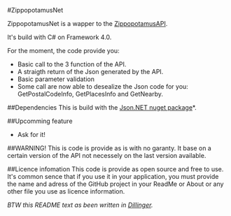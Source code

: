 #ZippopotamusNet

ZippopotamusNet is a wapper to the [ZippopotamusAPI].

It's build with C# on Framework 4.0.

For the moment, the code provide you:
- Basic call to the 3 function of the API.
- A straigth return of the Json generated by the API.
- Basic parameter validation
- Some call are now able to desealize the Json code for you: GetPostalCodeInfo, GetPlacesInfo and GetNearby.

##Dependencies
This is build with the [Json.NET nuget package]*.

##Upcomming feature
- Ask for it!

##WARNING!
This is code is provide as is with no garanty. It base on a certain version of the API not necessely on the last version available.

##Licence infomation
This code is provide as open source and free to use. It's common sence that if you use it in your application, you must provide the name and adress of the GitHub project in your ReadMe or About or any other file you use as licence information.

*BTW this README text as been written in [Dillinger].*

  
  [ZippopotamusAPI]: http://www.zippopotam.us/
  [Dillinger]: http://dillinger.io/
  [Json.NET nuget package]: http://www.nuget.org/packages/Newtonsoft.Json